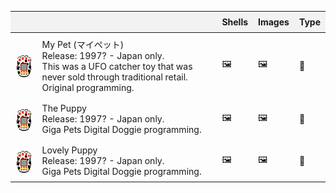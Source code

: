 <table>
  <thead>
    <tr>
      <th style="background-color:#f2f2f2; padding:8px;"></th>
      <th style="background-color:#f2f2f2; padding:8px;"></th>
      <th style="background-color:#f2f2f2; padding:8px;">Shells</th>
      <th style="background-color:#f2f2f2; padding:8px;">Images</th>
       <th style="background-color:#f2f2f2; padding:8px;">Type</th>
    </tr>
  </thead>
  <tbody>
    <tr>
      <td style="padding:8px;">
        <img src="images/pixel_mypet01.png" alt="My Pet" style="vertical-align:middle; margin-right:8px; width:40px; height:40px;">
      </td>
      <td style="padding:8px;">My Pet (マイペット)<br>Release: 1997? - Japan only.<br>This was a UFO catcher toy that was never sold through traditional retail.<br>Original programming.</td>
       <td style="padding:8px;">🖼️</td>
      <td style="padding:8px;">🖼️</td>
       <td style="padding:8px;">🐶</td>
    </tr>
    <tr>
      <td style="padding:8px;">
        <img src="images/pixel_mypet01.png" alt="About Page" style="vertical-align:middle; margin-right:8px; width:40px; height:40px;">
      </td>
      <td style="padding:8px;">The Puppy<br>Release: 1997? - Japan only.<br>Giga Pets Digital Doggie programming.</td>
       <td style="padding:8px;">🖼️</td>
      <td style="padding:8px;">🖼️</td>
       <td style="padding:8px;">🐶</td>
    </tr>
        <tr>
      <td style="padding:8px;">
        <img src="images/pixel_mypet01.png" alt="About Page" style="vertical-align:middle; margin-right:8px; width:40px; height:40px;">
      </td>
      <td style="padding:8px;">Lovely Puppy<br>Release: 1997? - Japan only.<br>Giga Pets Digital Doggie programming.</td>
      <td style="padding:8px;">🖼️</td>
      <td style="padding:8px;">🖼️</td>
       <td style="padding:8px;">🐶</td>
    </tr>

